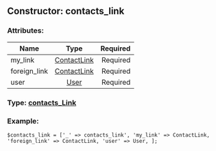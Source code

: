 ## Constructor: contacts\_link  

### Attributes:

| Name     |    Type       | Required |
|----------|:-------------:|---------:|
|my\_link|[ContactLink](../types/ContactLink.md) | Required|
|foreign\_link|[ContactLink](../types/ContactLink.md) | Required|
|user|[User](../types/User.md) | Required|



### Type: [contacts\_Link](../types/contacts_Link.md)


### Example:

```
$contacts_link = ['_' => contacts_link', 'my_link' => ContactLink, 'foreign_link' => ContactLink, 'user' => User, ];
```